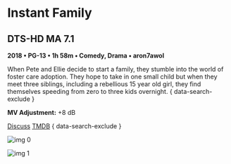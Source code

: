 # Instant Family

## DTS-HD MA 7.1

**2018 • PG-13 • 1h 58m • Comedy, Drama • aron7awol**

When Pete and Ellie decide to start a family, they stumble into the world of foster care adoption. They hope to take in one small child but when they meet three siblings, including a rebellious 15 year old girl, they find themselves speeding from zero to three kids overnight.
{ data-search-exclude }

**MV Adjustment:** +8 dB

[Discuss](https://www.avsforum.com/threads/bass-eq-for-filtered-movies.2995212/post-57710602)  [TMDB](https://www.themoviedb.org/movie/491418)
{ data-search-exclude }

![img 0](https://i.imgur.com/cMbrYOx.jpg)

![img 1](https://i.imgur.com/7MkcMV3.jpg)

